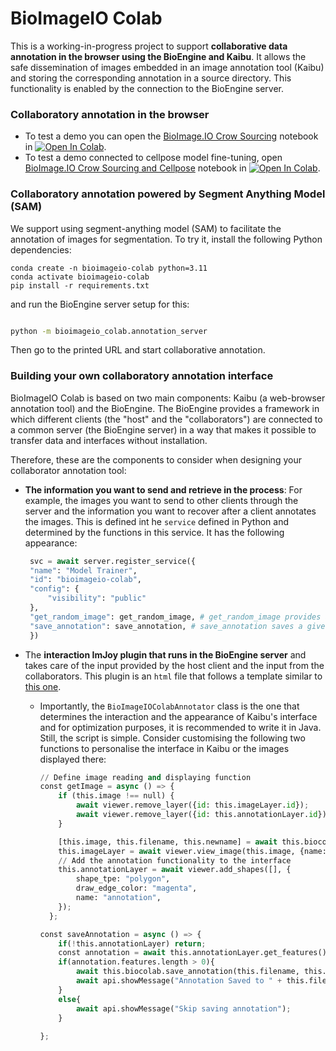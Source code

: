 # BioImageIO Colab

This is a working-in-progress project to support **collaborative data annotation in the browser using the BioEngine and Kaibu**. It allows the safe dissemination of images embedded in an image annotation tool (Kaibu) and storing the corresponding annotation in a source directory. This functionality is enabled by the connection to the BioEngine server. 

### Collaboratory annotation in the browser
- To test a demo you can open the [BioImage.IO Crow Sourcing](https://github.com/bioimage-io/bioimageio-colab/blob/annotation-server/notebooks/BioImageIOCrowdSourcing.ipynb) notebook in [![Open In Colab](https://colab.research.google.com/assets/colab-badge.svg)](https://colab.research.google.com/github/bioimage-io/bioimageio-colab/blob/annotation-server/notebooks/BioImageIOCrowdSourcing.ipynb).
- To test a demo connected to cellpose model fine-tuning, open [BioImage.IO Crow Sourcing and Cellpose](https://github.com/bioimage-io/bioimageio-colab/blob/main/notebooks/BioImageIOCrowdSourcing_CellposeFinetune.ipynb) notebook in [![Open In Colab](https://colab.research.google.com/assets/colab-badge.svg)](https://colab.research.google.com/github/bioimage-io/bioimageio-colab/blob/main/notebooks/BioImageIOCrowdSourcing_CellposeFinetune.ipynb).

### Collaboratory annotation powered by Segment Anything Model (SAM)

We support using segment-anything model (SAM) to facilitate the annotation of images for segmentation. To try it, install the following Python dependencies:

```
conda create -n bioimageio-colab python=3.11
conda activate bioimageio-colab
pip install -r requirements.txt
```
and run the BioEngine server setup for this:
```bash

python -m bioimageio_colab.annotation_server
```

Then go to the printed URL and start collaborative annotation.

### Building your own collaboratory annotation interface

BioImageIO Colab is based on two main components: Kaibu (a web-browser annotation tool) and the BioEngine. The BioEngine provides a framework in which different clients (the "host" and the "collaborators") are connected to a common server (the BioEngine server) in a way that makes it possible to transfer data and interfaces without installation. 

Therefore, these are the components to consider when designing your collaborator annotation tool: 
- **The information you want to send and retrieve in the process**: For example, the images you want to send to other clients through the server and the information you want to recover after a client annotates the images. This is defined int he `service` defined in Python and determined by the functions in this service. It has the following appearance:

   ```python
    svc = await server.register_service({
    "name": "Model Trainer",
    "id": "bioimageio-colab",
    "config": {
        "visibility": "public"
    },
    "get_random_image": get_random_image, # get_random_image provides a numpy array with an image
    "save_annotation": save_annotation, # save_annotation saves a given annotation in a given directory
    })
    ```
- The **interaction ImJoy plugin that runs in the BioEngine server** and takes care of the input provided by the host client and the input from the collaborators. This plugin is an `html` file that follows a template similar to [this one](https://github.com/bioimage-io/bioimageio-colab/blob/main/plugins/bioimageio-colab.imjoy.html).
  -  Importantly, the `BioImageIOColabAnnotator` class is the one that determines the interaction and the appearance of Kaibu's interface and for optimization purposes, it is recommended to write it in Java. 
Still, the script is simple. Consider customising the following two functions to personalise the interface in Kaibu or the images displayed there:
      ```python
      // Define image reading and displaying function
      const getImage = async () => {
          if (this.image !== null) {
              await viewer.remove_layer({id: this.imageLayer.id});
              await viewer.remove_layer({id: this.annotationLayer.id});
          }
  
          [this.image, this.filename, this.newname] = await this.biocolab.get_random_image();
          this.imageLayer = await viewer.view_image(this.image, {name: "image"});
          // Add the annotation functionality to the interface
          this.annotationLayer = await viewer.add_shapes([], {
              shape_tpe: "polygon",
              draw_edge_color: "magenta",
              name: "annotation",
          });
        };
  
      const saveAnnotation = async () => {
          if(!this.annotationLayer) return;
          const annotation = await this.annotationLayer.get_features();
          if(annotation.features.length > 0){
              await this.biocolab.save_annotation(this.filename, this.newname, annotation, [this.image._rshape[0], this.image._rshape[1]]);
              await api.showMessage("Annotation Saved to " + this.filename);
          }
          else{
              await api.showMessage("Skip saving annotation");
          }
          
      };
      ```
